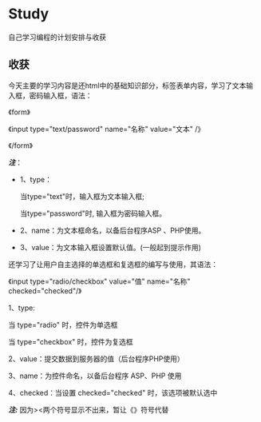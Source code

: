 # Study
自己学习编程的计划安排与收获
## 收获
今天主要的学习内容是还html中的基础知识部分，标签表单内容，学习了文本输入框，密码输入框，语法：

《form》

   《input type="text/password" name="名称" value="文本" /》
   
《/form》

***注***：
* 1、type：

   当type="text"时，输入框为文本输入框;

   当type="password"时, 输入框为密码输入框。

* 2、name：为文本框命名，以备后台程序ASP 、PHP使用。

* 3、value：为文本输入框设置默认值。(一般起到提示作用)

还学习了让用户自主选择的单选框和复选框的编写与使用，其语法：

《input   type="radio/checkbox"   value="值"    name="名称"   checked="checked"/》

1、type:

   当 type="radio" 时，控件为单选框

   当 type="checkbox" 时，控件为复选框

2、value：提交数据到服务器的值（后台程序PHP使用）

3、name：为控件命名，以备后台程序 ASP、PHP 使用

4、checked：当设置 checked="checked" 时，该选项被默认选中

***注:*** 因为><两个符号显示不出来，暂让《》符号代替
